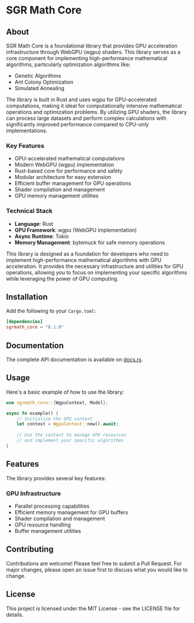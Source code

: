 # SGR Math Core

## About

SGR Math Core is a foundational library that provides GPU acceleration infrastructure through WebGPU (wgpu) shaders. This library serves as a core component for implementing high-performance mathematical algorithms, particularly optimization algorithms like:

- Genetic Algorithms
- Ant Colony Optimization
- Simulated Annealing

The library is built in Rust and uses wgpu for GPU-accelerated computations, making it ideal for computationally intensive mathematical operations and optimization problems. By utilizing GPU shaders, the library can process large datasets and perform complex calculations with significantly improved performance compared to CPU-only implementations.

### Key Features

- GPU-accelerated mathematical computations
- Modern WebGPU (wgpu) implementation
- Rust-based core for performance and safety
- Modular architecture for easy extension
- Efficient buffer management for GPU operations
- Shader compilation and management
- GPU memory management utilities

### Technical Stack

- **Language**: Rust
- **GPU Framework**: wgpu (WebGPU implementation)
- **Async Runtime**: Tokio
- **Memory Management**: bytemuck for safe memory operations

This library is designed as a foundation for developers who need to implement high-performance mathematical algorithms with GPU acceleration. It provides the necessary infrastructure and utilities for GPU operations, allowing you to focus on implementing your specific algorithms while leveraging the power of GPU computing.

## Installation

Add the following to your `Cargo.toml`:

```toml
[dependencies]
sgrmath_core = "0.1.0"
```

## Documentation

The complete API documentation is available on [docs.rs](https://docs.rs/sgrmath_core).

## Usage

Here's a basic example of how to use the library:

```rust
use sgrmath_core::{WgpuContext, Model};

async fn example() {
    // Initialize the GPU context
    let context = WgpuContext::new().await;
    
    // Use the context to manage GPU resources
    // and implement your specific algorithms
}
```

## Features

The library provides several key features:

### GPU Infrastructure
- Parallel processing capabilities
- Efficient memory management for GPU buffers
- Shader compilation and management
- GPU resource handling
- Buffer management utilities

## Contributing

Contributions are welcome! Please feel free to submit a Pull Request. For major changes, please open an issue first to discuss what you would like to change.

## License

This project is licensed under the MIT License - see the LICENSE file for details.
